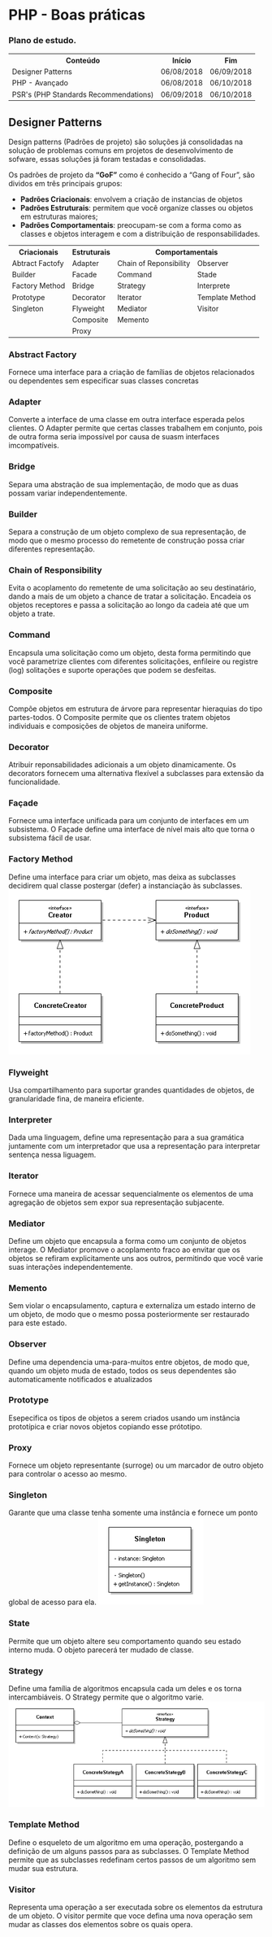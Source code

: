 
# PHP - Boas práticas

### Plano de estudo.
<table style="width:100%">
  <tr>
    <th>Conteúdo</th>
    <th>Início</th>
    <th>Fim</th>
  </tr>
  <tr>
    <td>Designer Patterns</td>
    <td>06/08/2018</td>
    <td>06/09/2018</td>
  </tr>
  <tr>
    <td>PHP - Avançado</td>
    <td>06/08/2018</td>
    <td>06/10/2018</td>
  </tr>
  <tr>
    <td>PSR's (PHP Standards Recommendations)</td>
    <td>06/09/2018</td>
    <td>06/10/2018</td>
  </tr>
</table>

## Designer Patterns
Design patterns (Padrões de projeto) são soluções já consolidadas na solução de problemas comuns em projetos de desenvolvimento de sofware, essas soluções já foram testadas e consolidadas. 

Os padrões de projeto da **“GoF”** como é conhecido a “Gang of Four”, são dividos em três principais grupos:
* **Padrões Criacionais**: envolvem a criação de instancias de objetos
* **Padrões Estruturais**: permitem que você organize classes ou objetos em estruturas maiores;
* **Padrões Comportamentais**: preocupam-se com a forma como as classes e objetos interagem e com a distribuição de responsabilidades.

<table style="width:100%">
  <tr>
    <th>Criacionais</th>
    <th>Estruturais</th>
    <th colspan="2">Comportamentais</th>
  </tr>
  <tr>
    <td>Abtract Factofy</td>
    <td>Adapter</td>
    <td>Chain of Reponsibility</td>
    <td>Observer</td>
  </tr>
  <tr>
    <td>Builder</td>
    <td>Facade</td>
    <td>Command</td>
    <td>Stade</td>
  </tr>
  <tr>
    <td>Factory Method</td>
    <td>Bridge</td>
    <td>Strategy</td>
    <td>Interprete</td>
  </tr>
  <tr>
    <td>Prototype</td>
    <td>Decorator</td>
    <td>Iterator</td>
    <td>Template Method</td>
  </tr>
  <tr>
    <td>Singleton</td>
    <td>Flyweight</td>
    <td>Mediator</td>
    <td>Visitor</td>
  </tr>
  <tr>
    <td></td>
    <td>Composite</td>
    <td>Memento</td>
    <td></td>
  </tr>
   <tr>
    <td></td>
    <td>Proxy</td>
    <td></td>
    <td></td>
  </tr>
</table>

### Abstract Factory
Fornece uma interface para a criação de famílias de objetos relacionados ou dependentes sem especificar suas classes concretas

### Adapter
Converte a interface de uma classe em outra interface esperada pelos clientes. O Adapter permite que certas classes
trabalhem em conjunto, pois de outra forma seria impossível por causa de suasm interfaces imcompatíveis.

### Bridge
Separa uma abstração de sua implementação, de modo que as duas possam variar independentemente.

### Builder
Separa a construção de um objeto complexo de sua representação, de modo que o mesmo processo do remetente de construção possa criar diferentes representação.

### Chain of Responsibility
Evita o acoplamento do remetente de uma solicitação ao seu destinatário, dando a mais de um objeto a chance de tratar a solicitação. Encadeia os objetos receptores e passa a solicitação ao longo da cadeia até que um objeto a trate.

### Command
Encapsula uma solicitação como um objeto, desta forma permitindo que você parametrize clientes com diferentes solicitações, enfileire ou registre (log) solitações e suporte operações que podem se desfeitas.

### Composite
Compõe objetos em estrutura de árvore para representar hieraquias do tipo  partes-todos. O Composite permite que os clientes tratem objetos individuais e composições de objetos de maneira uniforme.

### Decorator
Atribuir reponsabilidades adicionais a um objeto dinamicamente. Os decorators fornecem uma alternativa flexível a subclasses para extensão da funcionalidade.

### Façade
Fornece uma interface unificada para um conjunto de interfaces em um subsistema. O Façade define uma interface de nível mais alto que torna o subsistema fácil de usar.

### Factory Method
Define uma interface para criar um objeto, mas deixa as subclasses decidirem qual classe postergar (defer) a instanciação às subclasses.
![Factory Method](img/Factory-Method.png)

### Flyweight
Usa compartilhamento para suportar grandes quantidades de objetos, de granularidade fina, de maneira eficiente.

### Interpreter
Dada uma linguagem, define uma representação para a sua gramática juntamente com um interpretador que usa a representação para interpretar sentença nessa liguagem.

### Iterator 
Fornece uma maneira de acessar sequencialmente os elementos de uma agregação de objetos sem expor sua representação subjacente.

### Mediator
Define um objeto que encapsula a forma como um conjunto de objetos interage. O Mediator promove o acoplamento fraco
ao envitar que os objetos se refiram explicitamente uns aos outros, permitindo que você varie suas interações independentemente.

### Memento
Sem violar o encapsulamento, captura e externaliza um estado interno de um objeto, de modo que o mesmo possa posteriormente ser restaurado para este estado.

### Observer
Define uma dependencia uma-para-muitos entre objetos, de modo que, quando um objeto muda de estado, todos os seus dependentes são automaticamente notificados e atualizados

### Prototype
Esepecifica os tipos de objetos a serem criados usando um instância prototípica e criar novos objetos copiando esse prótotipo.

### Proxy
Fornece um objeto representante (surroge) ou um marcador de outro objeto para controlar o acesso ao mesmo.

### Singleton 
Garante que uma classe tenha somente uma instância e fornece um ponto global de acesso para ela.
![Singleton](img/Singleton.png)

### State 
Permite que um objeto altere seu comportamento quando seu estado interno muda. O objeto parecerá ter mudado de classe.

### Strategy 
Define uma família de algoritmos encapsula cada um deles e os torna intercambiáveis. O Strategy permite que o algoritmo varie.
![Strategy](img/Strategy.png)

### Template Method 
Define o esqueleto de um algoritmo em uma operação, postergando a definição de um alguns passos para as subclasses. O Template Method permite que as subclasses redefinam certos passos de um algoritmo sem mudar sua estrutura.

### Visitor
Representa uma operação a ser executada sobre os elementos da estrutura de um objeto. O visitor permite que voce defina uma nova operação sem mudar as classes dos elementos sobre os quais opera.









